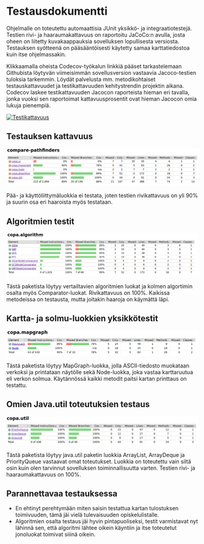 # Testausdokumentti

Ohjelmalle on toteutettu automaattisia JUnit yksikkö- ja integraatiotestejä. Testien rivi- ja haaraumakattavuus on raportoitu JaCoCo:n avulla, josta oheen on liitetty kuvakaappauksia sovelluksen lopullisesta versiosta. Testauksen syötteenä on pääsääntöisesti käytetty samaa karttatiedostoa kuin itse ohjelmassakin.

Klikkaamalla oheista Codecov-työkalun linkkiä pääset tarkastelemaan Githubista löytyvän viimeisimmän sovellusversion vastaavia Jacoco-testien tuloksia tarkemmin. Löydät palvelusta mm. metodikohtaiset testauskattavuudet ja testikattavuuden kehitystrendin projektin aikana. Codecov laskee testikattavuuden Jacocon raporteista hieman eri tavalla, jonka vuoksi sen raportoimat kattavuusprosentit ovat hieman Jacocon omia lukuja pienempiä.

[![Testikattavuus](https://codecov.io/gh/jsalojuuri/compare-pathfinders/branch/master/graph/badge.svg)](https://codecov.io/gh/jsalojuuri/compare-pathfinders)

## Testauksen kattavuus

![Jacocon testikattavuus-raportti](./reports/jacoco/jacoco.png)

Pää- ja käyttöliittymäluokkia ei testata, joten testien rivikattavuus on yli 90% ja suurin osa eri haaroista myös testataan.

## Algoritmien testit

![Jacocon testikattavuus-raportti, copa.algorithm](./reports/jacoco/jacoco_algorithm.png)

Tästä paketista löytyy vertailtavien algoritmien luokat ja kolmen algortimin osalta myös Comparator-luokat. Rivikattavuus on 100%. Kaikissa metodeissa on testausta, mutta joitakin haaroja on käymättä läpi.

## Kartta- ja solmu-luokkien yksikkötestit

![Jacocon testikattavuus-raportti, copa.mapgraph](./reports/jacoco/jacoco_mapgraph.png)

Tästä paketista löytyy MapGraph-luokka, jolla ASCII-tiedosto muokataan verkoksi ja printataan näytölle sekä Node-luokka, joka vastaa karttaruutua eli verkon solmua. Käytännössä kaikki metodit paitsi kartan printtaus on testattu.

## Omien Java.util toteutuksien testaus

![Jacocon testikattavuus-raportti, copa.util](./reports/jacoco/jacoco_util.png)

Tästä paketista löytyy java.util paketin luokkia ArrayList, ArrayDeque ja PriorityQueue vastaavat omat toteutukset. Luokkia on toteutettu vain siltä osin kuin olen tarvinnut sovelluksen toiminnallisuutta varten. Testien rivi- ja haaraumakattavuus on 100%.

## Parannettavaa testauksessa

* En ehtinyt perehtymään miten saisin testattua kartan tulostuksen toimivuuden, tämä jäi vielä tulevaisuuden opiskelulistalle.
* Algoritmien osalta testaus jäi hyvin pintapuoliseksi, testit varmistavat nyt lähinnä sen, että algoritmi lähtee oikein käyntiin ja itse toteutetut jonoluokat toimivat siiinä oikein. 